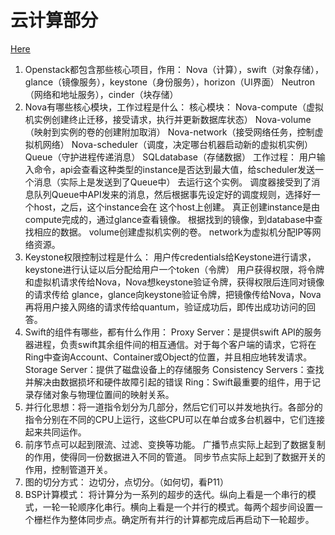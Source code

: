 # 云计算部分

[Here](./云计算考试内容.pdf)

1. Openstack都包含那些核心项目，作用：
	Nova（计算），swift（对象存储），glance（镜像服务），keystone（身份服务），horizon（UI界面）
	Neutron（网络和地址服务），cinder（块存储）
2. Nova有哪些核心模块，工作过程是什么：
	核心模块：
	Nova-compute（虚拟机实例创建终止迁移，接受请求，执行并更新数据库状态）
	Nova-volume（映射到实例的卷的创建附加取消）
	Nova-network（接受网络任务，控制虚拟机网络）
	Nova-scheduler（调度，决定哪台机器启动新的虚拟机实例）
	Queue（守护进程传递消息）
	SQLdatabase（存储数据）
	工作过程：
	用户输入命令，api会查看这种类型的instance是否达到最大值，给scheduler发送一个消息（实际上是发送到了Queue中）
	去运行这个实例。
	调度器接受到了消息队列Queue中API发来的消息，然后根据事先设定好的调度规则，选择好一个host，之后，这个instance会在
	这个host上创建。
	真正创建instance是由compute完成的，通过glance查看镜像。
	根据找到的镜像，到database中查找相应的数据。
	volume创建虚拟机实例的卷。
	network为虚拟机分配IP等网络资源。
3. Keystone权限控制过程是什么：
	用户传credentials给Keystone进行请求，keystone进行认证以后分配给用户一个token（令牌）
	用户获得权限，将令牌和虚拟机请求传给Nova，Nova想keystone验证令牌，获得权限后连同对镜像的请求传给
	glance，glance向keystone验证令牌，把镜像传给Nova，Nova再将用户接入网络的请求传给quantum，验证成功后，即传出成功访问的回答。
4. Swift的组件有哪些，都有什么作用：
	Proxy Server：是提供swift API的服务器进程，负责swift其余组件间的相互通信。对于每个客户端的请求，它将在Ring中查询Account、Container或Object的位置，并且相应地转发请求。
	Storage Server：提供了磁盘设备上的存储服务
	Consistency Servers：查找并解决由数据损坏和硬件故障引起的错误
	Ring：Swift最重要的组件，用于记录存储对象与物理位置间的映射关系。
5. 并行化思想：将一道指令划分为几部分，然后它们可以并发地执行。各部分的指令分别在不同的CPU上运行，这些CPU可以在单台或多台机器中，它们连接起来共同运作。
6. 前序节点可以起到限流、过滤、变换等功能。
	广播节点实际上起到了数据复制的作用，使得同一份数据进入不同的管道。
	同步节点实际上起到了数据开关的作用，控制管道开关。
7. 图的切分方式：
	边切分，点切分。（如何切，看P11）
8. BSP计算模式：
	将计算分为一系列的超步的迭代。纵向上看是一个串行的模式，一轮一轮顺序化串行。横向上看是一个并行的模式。每两个超步间设置一个栅栏作为整体同步点。确定所有并行的计算都完成后再启动下一轮超步。